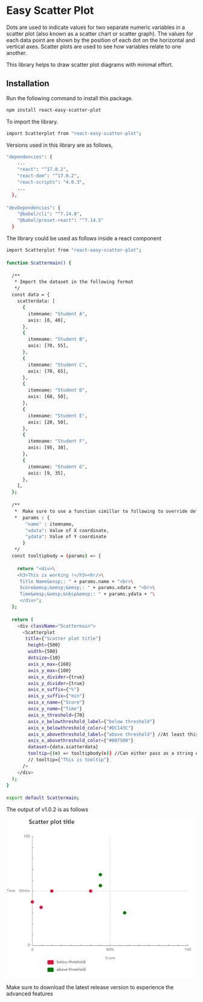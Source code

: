 # Easy Scatter Plot
Dots are used to indicate values for two separate numeric variables in a scatter plot (also known as a scatter chart or scatter graph). The values for each data point are shown by the position of each dot on the horizontal and vertical axes. Scatter plots are used to see how variables relate to one another.

This library helps to draw scatter plot diagrams with minimal effort.

## Installation

Run the following command to install this package.

```bash
npm install react-easy-scatter-plot
```


To import the library.
```bash
import Scatterplot from "react-easy-scatter-plot";

```

Versions used in this library are as follows,
```bash
"dependencies": {
    ...
    "react": "^17.0.2",
    "react-dom": "^17.0.2",
    "react-scripts": "4.0.3",
    ...
  },

"devDependencies": {
    "@babel/cli": "^7.14.8",
    "@babel/preset-react": "^7.14.5"
  }
``` 

The library could be used as follows inside a react component

```bash
import Scatterplot from "react-easy-scatter-plot";

function Scattermain() {

  /**
   * Import the dataset in the following format
   */
  const data = {
    scatterdata: [
      {
        itemname: "Student A",
        axis: [0, 40],
      },
      {
        itemname: "Student B",
        axis: [70, 55],
      },
      {
        itemname: "Student C",
        axis: [70, 65],
      },
      {
        itemname: "Student D",
        axis: [60, 50],
      },
      {
        itemname: "Student E",
        axis: [20, 50],
      },
      {
        itemname: "Student F",
        axis: [95, 30],
      },
      {
        itemname: "Student G",
        axis: [9, 35],
      },
    ],
  };

  /** 
   *  Make sure to use a function simillar to following to override default functionality of tooltip 
   *  params : {
       "name" : itemname,
       "xdata": Value of X coordinate,
       "ydata": Value of Y coordinate
      } 
   */
  const tooltipbody = (params) => {
 
    return "<div>\
    <h3>This is working !</h3><hr/>\
     Title Name&ensp;: " + params.name + "<br>\
     Score&emsp;&emsp;&emsp;: " + params.xdata + "<br>\
     Time&emsp;&emsp;&nbsp&emsp;: " + params.ydata + "\
     </div>";
  };

  return (
    <div className="Scattermain">
      <Scatterplot
       title={"Scatter plot title"}
        height={500}
        width={500}
        dotsize={10}
        axis_x_max={160}
        axis_y_max={100}
        axis_x_divider={true}
        axis_y_divider={true}
        axis_x_suffix={"%"}
        axis_y_suffix={"min"}
        axis_x_name={"Score"}
        axis_y_name={"Time"}
        axis_x_threshold={70}
        axis_x_belowthreshold_label={"below threshold"}
        axis_x_belowthreshold_color={"#DC143C"}
        axis_x_abovethreshold_label={"above threshold"} //At least this label should be specified
        axis_x_abovethreshold_color={"#007500"}
        dataset={data.scatterdata}
        tooltip={(e) => tooltipbody(e)} //Can either pass as a string or as a funtion
        // tooltip={"This is tooltip"}
      />
    </div>
  );
}

export default Scattermain;
``` 

The output of v1.0.2 is as follows 

![v1.0.2 output](./public/v1_output.PNG)



Make sure to download the latest release version to experience the advanced features